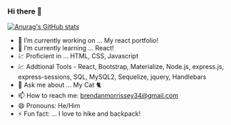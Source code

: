 ### Hi there 👋

[![Anurag's GitHub stats](https://github-readme-stats.vercel.app/api?username=Bmorrissey34)](https://github.com/anuraghazra/github-readme-stats)

- 🔭 I’m currently working on ... My react portfolio!
- 🌱 I’m currently learning ... React!
- 💹 Proficient in ... HTML, CSS, Javascript
- 💹 Addtional Tools - React, Bootstrap, Materialize, Node.js, express.js, express-sessions, SQL, MySQL2, Sequelize, jquery, Handlebars
- 💬 Ask me about ... My Cat 🐈 
- 📫 How to reach me: brendanmorrissey34@gmail.com
- 😄 Pronouns: He/Him
- ⚡ Fun fact: ... I love to hike and backpack!


